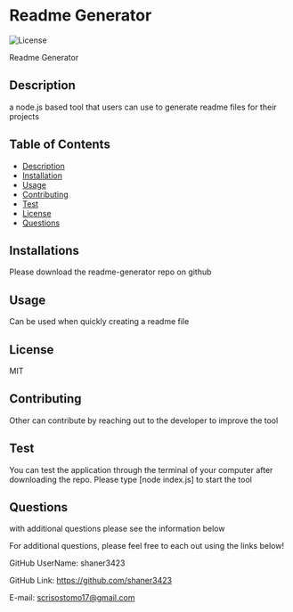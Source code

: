 
  # Readme Generator

  ![License](https://img.shields.io/badge/License-MIT-brightgreen)

  Readme Generator


  ## Description

  a node.js based tool that users can use to generate readme files for their projects


  ## Table of Contents 

  - [Description](#description)
  - [Installation](#installation) 
  - [Usage](#usage) 
  - [Contributing](#contributing) 
  - [Test](#test) 
  - [License](#license) 
  - [Questions](#questions)


  ## Installations

 Please download the readme-generator repo on github


  ## Usage

 Can be used when quickly creating a readme file


  ## License

  MIT 
 


  ## Contributing

  Other can contribute by reaching out to the developer to improve the tool


  ## Test

  You can test the application through the terminal of your computer after downloading the repo. Please type [node index.js] to start the tool


  ## Questions

  with additional questions please see the information below


  For additional questions, please feel free to each out using the links below!

  GitHub UserName: shaner3423

  GitHub Link: https://github.com/shaner3423
  
  E-mail: scrisostomo17@gmail.com

  